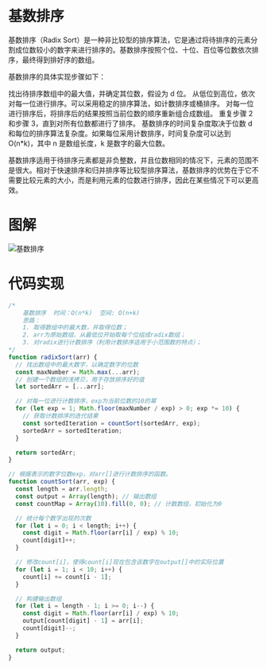 # 基数排序

基数排序（Radix Sort）是一种非比较型的排序算法，它是通过将待排序的元素分割成位数较小的数字来进行排序的。基数排序按照个位、十位、百位等位数依次排序，最终得到排好序的数组。

基数排序的具体实现步骤如下：

找出待排序数组中的最大值，并确定其位数，假设为 d 位。
从低位到高位，依次对每一位进行排序。可以采用稳定的排序算法，如计数排序或桶排序。
对每一位进行排序后，将排序后的结果按照当前位数的顺序重新组合成数组。
重复步骤 2 和步骤 3，直到对所有位数都进行了排序。
基数排序的时间复杂度取决于位数 d 和每位的排序算法复杂度。如果每位采用计数排序，时间复杂度可以达到 O(n\*k)，其中 n 是数组长度，k 是数字的最大位数。

基数排序适用于待排序元素都是非负整数，并且位数相同的情况下，元素的范围不是很大。相对于快速排序和归并排序等比较型排序算法，基数排序的优势在于它不需要比较元素的大小，而是利用元素的位数进行排序，因此在某些情况下可以更高效。

# 图解

![基数排序](/public/img/algorithm/基数排序.gif)

# 代码实现

```js
/*
    基数排序  时间：O(n*k)  空间: O(n+k)
    思路：
    1. 取得数组中的最大数，并取得位数；
    2. arr为原始数组，从最低位开始取每个位组成radix数组；
    3. 对radix进行计数排序（利用计数排序适用于小范围数的特点）；
*/
function radixSort(arr) {
  // 找出数组中的最大数字，以确定数字的位数
  const maxNumber = Math.max(...arr);
  // 创建一个数组的浅拷贝，用于存放排序好的值
  let sortedArr = [...arr];

  // 对每一位进行计数排序，exp为当前位数的10的幂
  for (let exp = 1; Math.floor(maxNumber / exp) > 0; exp *= 10) {
    // 获取计数排序的迭代结果
    const sortedIteration = countSort(sortedArr, exp);
    sortedArr = sortedIteration;
  }

  return sortedArr;
}

// 根据表示的数字位数exp，对arr[]进行计数排序的函数。
function countSort(arr, exp) {
  const length = arr.length;
  const output = Array(length); // 输出数组
  const countMap = Array(10).fill(0, 0); // 计数数组，初始化为0

  // 统计每个数字出现的次数
  for (let i = 0; i < length; i++) {
    const digit = Math.floor(arr[i] / exp) % 10;
    count[digit]++;
  }

  // 修改count[i]，使得count[i]现在包含该数字在output[]中的实际位置
  for (let i = 1; i < 10; i++) {
    count[i] += count[i - 1];
  }

  // 构建输出数组
  for (let i = length - 1; i >= 0; i--) {
    const digit = Math.floor(arr[i] / exp) % 10;
    output[count[digit] - 1] = arr[i];
    count[digit]--;
  }

  return output;
}
```
